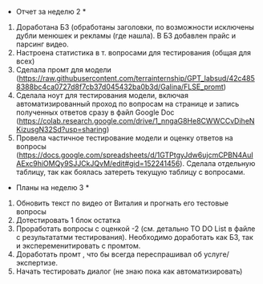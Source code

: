 * Отчет за неделю 2 * 
1. Доработана БЗ (обработаны заголовки, по возможности исключены дубли менюшек и рекламы (где нашла). В БЗ добавлен прайс и парсинг видео. 
2. Настроена статистика в т. вопросами для тестирования (общая для всех)
3. Сделала промт для модели (https://raw.githubusercontent.com/terrainternship/GPT_labsud/42c4858388bc4ca0727d8f7cb37d045432ba0b3d/Galina/FLSE_promt)
4. Сделала ноут для тестирования модели, включая автоматизированный проход по вопросам на странице и запись полученных ответов сразу в файл Google Doc (https://colab.research.google.com/drive/1_nngaG8He8CWWCCvDiheNKizusgN32Sd?usp=sharing)
5. Провела частичное тестирование модели и оценку ответов на вопросы (https://docs.google.com/spreadsheets/d/1GTPtgyJdw6ujcmCPBN4AuIAExc9hiOMQy9SJJCkJQvM/edit#gid=152241456).
   Сделала отдельную таблицу, так как боялась затереть текущую таблицу с вопросами.

* Планы на неделю 3 *
1. Обновить текст по видео от Виталия и прогнать его тестовые вопросы
2. Дотестировать 1 блок остатка
3. Проработать вопросы с оценкой -2 (см. детально TO DO List в файле с результататми тестирования). Необходимо доработать как БЗ, так и экспеременитировать с промтом.
4. Доработать промт , что бы всегда переспрашивал об услуге/экспертизе.
5. Начать тестировать диалог (не знаю пока как автоматизировать) 
  
